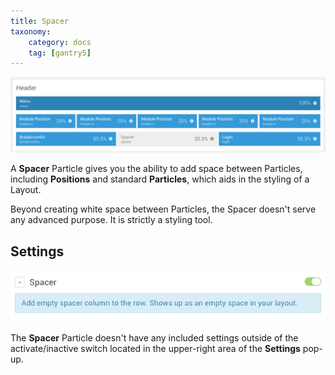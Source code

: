 ```yaml
---
title: Spacer
taxonomy:
    category: docs
    tag: [gantry5]
---
```


![Spacer](spacer_2.png?classes=shadow,border)

A **Spacer** Particle gives you the ability to add space between Particles, including **Positions** and standard **Particles**, which aids in the styling of a Layout.

Beyond creating white space between Particles, the Spacer doesn't serve any advanced purpose. It is strictly a styling tool.

Settings
-----

![Settings](spacer_1.png?classes=shadow,border)

The **Spacer** Particle doesn't have any included settings outside of the activate/inactive switch located in the upper-right area of the **Settings** pop-up.

